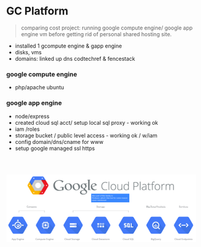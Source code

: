 # GC Platform

> comparing cost project: running google compute engine/ google app engine vm before getting rid of personal
  shared hosting site.

- installed 1 gcompute engine & gapp engine
- disks, vms
- domains: linked up dns codtechref & fencestack

### google compute engine
- php/apache ubuntu

### google app engine
- node/express
- created cloud sql acct/ setup local sql proxy - working ok
- iam /roles
- storage bucket / public level access - working ok / w/iam
- config domain/dns/cname for www 
- setup google managed ssl https 



<br /> <br />


![](images/gcp.png)



